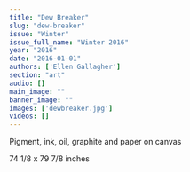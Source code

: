 ```yaml
---
title: "Dew Breaker"
slug: "dew-breaker"
issue: "Winter"
issue_full_name: "Winter 2016"
year: "2016"
date: "2016-01-01"
authors: ['Ellen Gallagher']
section: "art"
audio: []
main_image: ""
banner_image: ""
images: ['dewbreaker.jpg']
videos: []
---
```

Pigment, ink, oil, graphite and paper on canvas

 74 1/8 x 79 7/8 inches

